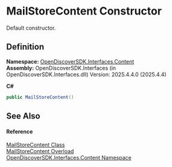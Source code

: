 # MailStoreContent Constructor


Default constructor.



## Definition
**Namespace:** <a href="79f11d04-c275-b915-db5b-ab2227989555">OpenDiscoverSDK.Interfaces.Content</a>  
**Assembly:** OpenDiscoverSDK.Interfaces (in OpenDiscoverSDK.Interfaces.dll) Version: 2025.4.4.0 (2025.4.4)

**C#**
``` C#
public MailStoreContent()
```



## See Also


#### Reference
<a href="6a4ff84a-cc1e-7749-0ab2-6734b7fd09b8">MailStoreContent Class</a>  
<a href="47d18d93-aef8-6fba-ea0e-c71969e39442">MailStoreContent Overload</a>  
<a href="79f11d04-c275-b915-db5b-ab2227989555">OpenDiscoverSDK.Interfaces.Content Namespace</a>  
